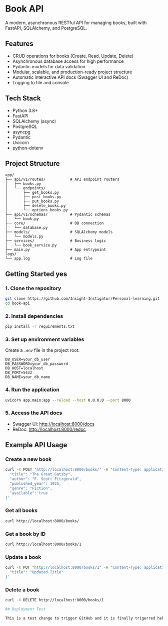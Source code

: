 # Book API

A modern, asynchronous RESTful API for managing books, built with FastAPI, SQLAlchemy, and PostgreSQL.

## Features
- CRUD operations for books (Create, Read, Update, Delete)
- Asynchronous database access for high performance
- Pydantic models for data validation
- Modular, scalable, and production-ready project structure
- Automatic interactive API docs (Swagger UI and ReDoc)
- Logging to file and console

## Tech Stack
- Python 3.8+
- FastAPI
- SQLAlchemy (async)
- PostgreSQL
- asyncpg
- Pydantic
- Uvicorn
- python-dotenv

## Project Structure
```
app/
├── api/v1/routes/           # API endpoint routers
│   ├── books.py
│   └── endpoints/
│       ├── get_books.py
│       ├── post_books.py
│       ├── put_books.py
│       ├── delete_books.py
│       └── options_books.py
├── api/v1/schemas/          # Pydantic schemas
│   └── book.py
├── core/                    # DB connection
│   └── database.py
├── models/                  # SQLAlchemy models
│   └── models.py
├── services/                # Business logic
│   └── book_service.py
├── main.py                  # App entrypoint
logs/
└── app.log                  # Log file
```

## Getting Started yes 

### 1. Clone the repository
```bash
git clone https://github.com/Insight-Instigator/Personal-learning.git
cd book-api
```

### 2. Install dependencies
```bash
pip install -r requirements.txt
```

### 3. Set up environment variables
Create a `.env` file in the project root:
```
DB_USER=your_db_user
DB_PASSWORD=your_db_password
DB_HOST=localhost
DB_PORT=5432
DB_NAME=your_db_name
```

### 4. Run the application
```bash
uvicorn app.main:app --reload --host 0.0.0.0 --port 8000
```

### 5. Access the API docs
- Swagger UI: [http://localhost:8000/docs](http://localhost:8000/docs)
- ReDoc: [http://localhost:8000/redoc](http://localhost:8000/redoc)

## Example API Usage

### Create a new book
```bash
curl -X POST "http://localhost:8000/books/" -H "Content-Type: application/json" -d '{
  "title": "The Great Gatsby",
  "author": "F. Scott Fitzgerald",
  "published_year": 1925,
  "genre": "Fiction",
  "available": true
}'
```

### Get all books
```bash
curl http://localhost:8000/books/
```

### Get a book by ID
```bash
curl http://localhost:8000/books/1
```

### Update a book
```bash
curl -X PUT "http://localhost:8000/books/1" -H "Content-Type: application/json" -d '{
  "title": "Updated Title"
}'
```

### Delete a book
```bash
curl -X DELETE http://localhost:8000/books/1

## Deployment Test

This is a test change to trigger GitHub and it is finally trigerred heheheheh doneeeeee.

```


